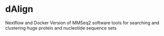 # dAlign
Nextflow and Docker Version of MMSeq2 software tools for searching  and clustering huge protein and nucleotide sequence sets
